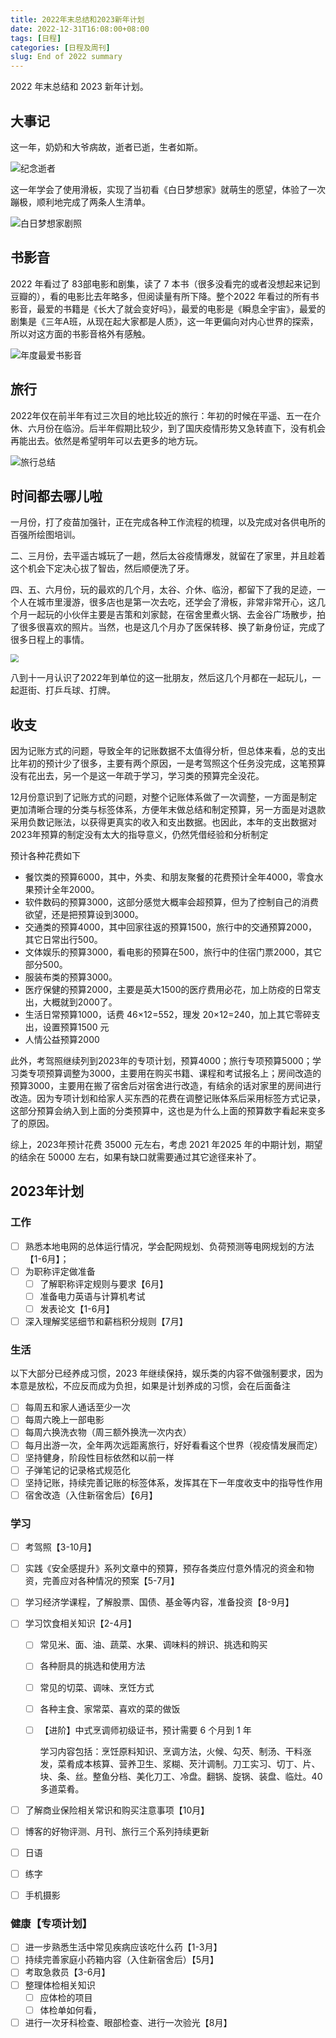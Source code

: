 ```yaml
---
title: 2022年末总结和2023新年计划
date: 2022-12-31T16:08:00+08:00
tags: [日程]
categories: [日程及周刊]
slug: End of 2022 summary
---
```


2022 年末总结和 2023 新年计划。

<!--more-->

## 大事记

这一年，奶奶和大爷病故，逝者已逝，生者如斯。

![纪念逝者](https://picped-1301226557.cos.ap-beijing.myqcloud.com/ZK_20221211_纪念逝者.jpg)

这一年学会了使用滑板，实现了当初看《白日梦想家》就萌生的愿望，体验了一次蹦极，顺利地完成了两条人生清单。

![白日梦想家剧照](https://picped-1301226557.cos.ap-beijing.myqcloud.com/ZK_20221211_白日梦想家速降.jpg)

## 书影音

2022 年看过了 83部电影和剧集，读了 7 本书（很多没看完的或者没想起来记到豆瓣的），看的电影比去年略多，但阅读量有所下降。整个2022 年看过的所有书影音，最爱的书籍是《长大了就会变好吗》，最爱的电影是《瞬息全宇宙》，最爱的剧集是《三年A班，从现在起大家都是人质》，这一年更偏向对内心世界的探索，所以对这方面的书影音格外有感触。

![年度最爱书影音](https://picped-1301226557.cos.ap-beijing.myqcloud.com/ZK_20221211_年度最爱书影音.jpg)

## 旅行

2022年仅在前半年有过三次目的地比较近的旅行：年初的时候在平遥、五一在介休、六月份在临汾。后半年假期比较少，到了国庆疫情形势又急转直下，没有机会再能出去。依然是希望明年可以去更多的地方玩。

![旅行总结](https://picped-1301226557.cos.ap-beijing.myqcloud.com/ZK_20221211_旅行总结.jpg)

## 时间都去哪儿啦

一月份，打了疫苗加强针，正在完成各种工作流程的梳理，以及完成对各供电所的百强所绘图培训。

二、三月份，去平遥古城玩了一趟，然后太谷疫情爆发，就留在了家里，并且趁着这个机会下定决心拔了智齿，然后顺便洗了牙。

四、五、六月份，玩的最欢的几个月，太谷、介休、临汾，都留下了我的足迹，一个人在城市里漫游，很多店也是第一次去吃，还学会了滑板，非常非常开心，这几个月一起玩的小伙伴主要是吉策和刘家懿，在宿舍里煮火锅、去金谷广场散步，拍了很多很喜欢的照片。当然，也是这几个月办了医保转移、换了新身份证，完成了很多日程上的事情。

<img src="https://picped-1301226557.cos.ap-beijing.myqcloud.com/ZK_20220630_金谷广场遇求婚.jpg" style="zoom:80%;" />

八到十一月认识了2022年到单位的这一批朋友，然后这几个月都在一起玩儿，一起逛街、打乒乓球、打牌。

## 收支

因为记账方式的问题，导致全年的记账数据不太值得分析，但总体来看，总的支出比年初的预计少了很多，主要有两个原因，一是考驾照这个任务没完成，这笔预算没有花出去，另一个是这一年疏于学习，学习类的预算完全没花。

12月份意识到了记账方式的问题，对整个记账体系做了一次调整，一方面是制定更加清晰合理的分类与标签体系，方便年末做总结和制定预算，另一方面是对退款采用负数记账法，以获得更真实的收入和支出数据。也因此，本年的支出数据对2023年预算的制定没有太大的指导意义，仍然凭借经验和分析制定

预计各种花费如下

- 餐饮类的预算6000，其中，外卖、和朋友聚餐的花费预计全年4000，零食水果预计全年2000。
- 软件数码的预算3000，这部分感觉大概率会超预算，但为了控制自己的消费欲望，还是把预算设到3000。
- 交通类的预算4000，其中回家往返的预算1500，旅行中的交通预算2000，其它日常出行500。
- 文体娱乐的预算3000，看电影的预算在500，旅行中的住宿门票2000，其它部分500。
- 服装布类的预算3000。
- 医疗保健的预算2000，主要是英大1500的医疗费用必花，加上防疫的日常支出，大概就到2000了。
- 生活日常预算1000，话费 46×12=552，理发 20×12=240，加上其它零碎支出，设置预算1500 元
- 人情公益预算2000

此外，考驾照继续列到2023年的专项计划，预算4000；旅行专项预算5000；学习类专项预算调整为3000，主要用在购买书籍、课程和考试报名上；房间改造的预算3000，主要用在搬了宿舍后对宿舍进行改造，有结余的话对家里的房间进行改造。因为专项计划和给家人买东西的花费在调整记账体系后采用标签方式记录，这部分预算会纳入到上面的分类预算中，这也是为什么上面的预算数字看起来变多了的原因。

综上，2023年预计花费 35000 元左右，考虑 2021 年2025 年的中期计划，期望的结余在 50000 左右，如果有缺口就需要通过其它途径来补了。

## 2023年计划

### 工作

- [ ] 熟悉本地电网的总体运行情况，学会配网规划、负荷预测等电网规划的方法【1-6月】；
- [ ] 为职称评定做准备
  - [ ] 了解职称评定规则与要求【6月】
  - [ ] 准备电力英语与计算机考试
  - [ ] 发表论文【1-6月】

- [ ] 深入理解奖惩细节和薪档积分规则【7月】

### 生活

以下大部分已经养成习惯，2023 年继续保持，娱乐类的内容不做强制要求，因为本意是放松，不应反而成为负担，如果是计划养成的习惯，会在后面备注

- [ ] 每周五和家人通话至少一次
- [ ] 每周六晚上一部电影
- [ ] 每周六换洗衣物（周三额外换洗一次内衣）
- [ ] 每月出游一次，全年两次远距离旅行，好好看看这个世界（视疫情发展而定）
- [ ] 坚持健身，阶段性目标依然和以前一样
- [ ] 子弹笔记的记录格式规范化
- [ ] 坚持记账，持续完善记账的标签体系，发挥其在下一年度收支中的指导性作用
- [ ] 宿舍改造（入住新宿舍后）【6月】

### 学习

- [ ] 考驾照【3-10月】

- [ ] 实践《安全感提升》系列文章中的预算，预存各类应付意外情况的资金和物资，完善应对各种情况的预案【5-7月】

- [ ] 学习经济学课程，了解股票、国债、基金等内容，准备投资【8-9月】

- [ ] 学习饮食相关知识【2-4月】

  - [ ] 常见米、面、油、蔬菜、水果、调味料的辨识、挑选和购买

  - [ ] 各种厨具的挑选和使用方法

  - [ ] 常见的切菜、调味、烹饪方式

  - [ ] 各种主食、家常菜、喜欢的菜的做饭

  - [ ] 【进阶】中式烹调师初级证书，预计需要 6 个月到 1 年

    学习内容包括：烹饪原料知识、烹调方法，火候、勾芡、制汤、干料涨发，菜肴成本核算、营养卫生、浆糊、芡汁调制。刀工实习、切丁、片、块、条、丝。整鱼分档、美化刀工、冷盘。翻锅、旋锅、装盘、临灶。40多道菜肴。

- [ ] 了解商业保险相关常识和购买注意事项【10月】

- [ ] 博客的好物评测、月刊、旅行三个系列持续更新

- [ ] 日语

- [ ] 练字

- [ ] 手机摄影

### 健康【专项计划】

- [ ] 进一步熟悉生活中常见疾病应该吃什么药【1-3月】
- [ ] 持续完善家庭小药箱内容（入住新宿舍后）【5月】
- [ ] 考取急救员【3-6月】
- [ ] 整理体检相关知识
  - [ ] 应体检的项目
  - [ ] 体检单如何看，
- [ ] 进行一次牙科检查、眼部检查、进行一次验光【8月】
